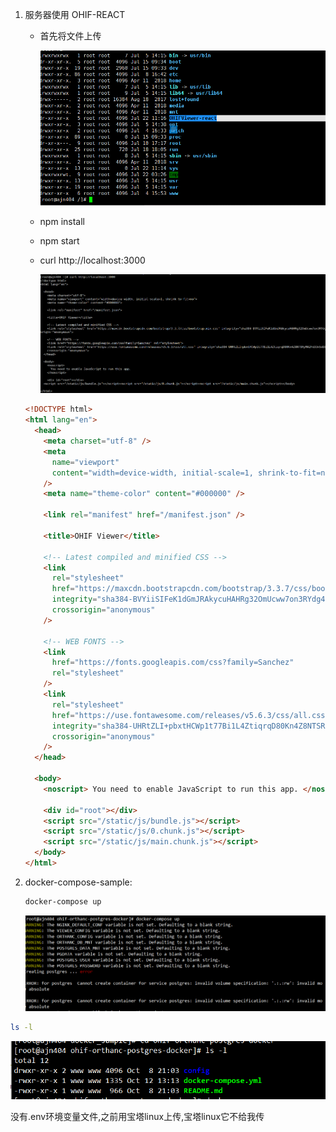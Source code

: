 1. 服务器使用 OHIF-REACT

   - 首先将文件上传

     ![image-20200722114516581](./readme.assets/image-20200722114516581.png)

   - npm install

   - npm start

   - curl http://localhost:3000

     ![image-20200722121846574](./readme.assets/image-20200722121846574.png)

   ```html
   <!DOCTYPE html>
   <html lang="en">
     <head>
       <meta charset="utf-8" />
       <meta
         name="viewport"
         content="width=device-width, initial-scale=1, shrink-to-fit=no"
       />
       <meta name="theme-color" content="#000000" />

       <link rel="manifest" href="/manifest.json" />

       <title>OHIF Viewer</title>

       <!-- Latest compiled and minified CSS -->
       <link
         rel="stylesheet"
         href="https://maxcdn.bootstrapcdn.com/bootstrap/3.3.7/css/bootstrap.min.css"
         integrity="sha384-BVYiiSIFeK1dGmJRAkycuHAHRg32OmUcww7on3RYdg4Va+PmSTsz/K68vbdEjh4u"
         crossorigin="anonymous"
       />

       <!-- WEB FONTS -->
       <link
         href="https://fonts.googleapis.com/css?family=Sanchez"
         rel="stylesheet"
       />
       <link
         rel="stylesheet"
         href="https://use.fontawesome.com/releases/v5.6.3/css/all.css"
         integrity="sha384-UHRtZLI+pbxtHCWp1t77Bi1L4ZtiqrqD80Kn4Z8NTSRyMA2Fd33n5dQ8lWUE00s/"
         crossorigin="anonymous"
       />
     </head>

     <body>
       <noscript> You need to enable JavaScript to run this app. </noscript>

       <div id="root"></div>
       <script src="/static/js/bundle.js"></script>
       <script src="/static/js/0.chunk.js"></script>
       <script src="/static/js/main.chunk.js"></script>
     </body>
   </html>
   ```

2. docker-compose-sample:

   ```bash
   docker-compose up
   ```

   ![image-20201012140013994](readme.assets/image-20201012140013994.png)

```bash
ls -l
```

![image-20201012140039978](readme.assets/image-20201012140039978.png)

没有.env环境变量文件,之前用宝塔linux上传,宝塔linux它不给我传